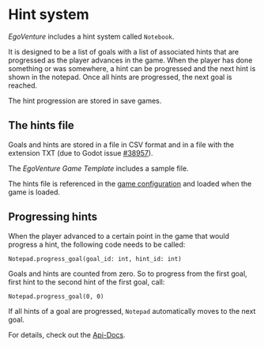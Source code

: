 # Hint system

*EgoVenture* includes a hint system called `Notebook`.

It is designed to be a list of goals with a list of associated hints that are progressed as the player advances in the game. When the player has done something or was somewhere, a hint can be progressed and the next hint is shown in the notepad. Once all hints are progressed, the next goal is reached.

The hint progression are stored in save games.

## The hints file

Goals and hints are stored in a file in CSV format and in a file with the extension TXT (due to Godot issue [#38957](https://github.com/godotengine/godot/issues/38957)).

The *EgoVenture Game Template* includes a sample file.

The hints file is referenced in the [game configuration](configuration.md) and loaded when the game is loaded.

## Progressing hints

When the player advanced to a certain point in the game that would progress a hint, the following code needs to be called:

```gdscript
Notepad.progress_goal(goal_id: int, hint_id: int)
```

Goals and hints are counted from zero. So to progress from the first goal, first hint to the second hint of the first goal, call:

```gdscript
Notepad.progress_goal(0, 0)
```

If all hints of a goal are progressed, `Notepad` automatically moves to the next goal.

For details, check out the [Api-Docs](api/notepad.gd.md).
